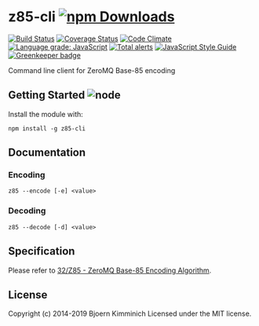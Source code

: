 # z85-cli [![npm Downloads](https://img.shields.io/npm/dm/z85-cli.svg)](https://www.npmjs.com/package/z85-cli)

[![Build Status](https://secure.travis-ci.org/bkimminich/z85-cli.png?branch=master)](http://travis-ci.org/bkimminich/z85-cli)
[![Coverage Status](https://img.shields.io/coveralls/bkimminich/z85-cli.svg)](https://coveralls.io/r/bkimminich/z85-cli)
[![Code Climate](https://codeclimate.com/github/bkimminich/z85-cli/badges/gpa.svg)](https://codeclimate.com/github/bkimminich/z85-cli)
[![Language grade: JavaScript](https://img.shields.io/lgtm/grade/javascript/g/bkimminich/z85-cli.svg?logo=lgtm&logoWidth=18)](https://lgtm.com/projects/g/bkimminich/z85-cli/context:javascript)
[![Total alerts](https://img.shields.io/lgtm/alerts/g/bkimminich/z85-cli.svg?logo=lgtm&logoWidth=18)](https://lgtm.com/projects/g/bkimminich/z85-cli/alerts/)
[![JavaScript Style Guide](https://img.shields.io/badge/code%20style-standard-brightgreen.svg)](http://standardjs.com/)
[![Greenkeeper badge](https://badges.greenkeeper.io/bkimminich/z85-cli.svg)](https://greenkeeper.io/)

Command line client for ZeroMQ Base-85 encoding

## Getting Started ![node](https://img.shields.io/node/v/z85-cli.svg)

Install the module with:

```
npm install -g z85-cli
```

## Documentation

### Encoding
```
z85 --encode [-e] <value>
```

### Decoding
```
z85 --decode [-d] <value>
```

## Specification

Please refer to [32/Z85 - ZeroMQ Base-85 Encoding Algorithm](http://rfc.zeromq.org/spec:32). 

## License
Copyright (c) 2014-2019 Bjoern Kimminich
Licensed under the MIT license.
